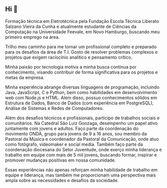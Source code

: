 ## Hi 👋
Formação técnica em Eletrotécnica pela Fundação Escola Técnica Liberato Salzano Vieira da Cunha e atualmente estudante de Ciências da Computação na Universidade Feevale, em Novo Hamburgo, buscando meu primeiro emprego na área.

Trilho meu caminho para me tornar um profissional completo e preparado para os desafios da área de T.I. Gosto de resolver problemas complexos e projetos que exigem raciocínio analítico e pensamento crítico.

Minha paixão por tecnologia motiva a minha busca contínua por conhecimento, visando contribuir de forma significativa para os projetos e metas da empresa.

Minha experiência abrange diversas linguagens de programação, incluindo Java, JavaScript, C e Python, bem como habilidades em desenvolvimento web com Node.js e HTML. Além disso, possuo conhecimentos sólidos em Estrutura de Dados, Banco de Dados (com experiência em PostgreSQL), Análise de Sistemas e Redes de Computadores.

Além dos desafios técnicos e profissionais, participo de trabalhos sociais e comunitários. Na Catedral São Luiz Gonzaga, desempenho um papel ativo juntamente com jovens e adultos. Faço parte da coordenação do movimento ONDA, grupo para jovens de 9 a 16 anos, sou membro da Pastoral da Música e coordenador da Pastoral da Comunicação, onde atuo como fotógrafo, videomaker e social media. Também faço parte da coordenação diocesana do Setor Juventude, onde exerço minha liderança e trabalho em equipe com mais de 5 mil jovens, buscando formar, inspirar e promover mudanças positivas em nossa comunidade.

Essas experiências não apenas reforçam minha habilidade de trabalho em equipe e liderança, mas também me proporcionam uma perspectiva mais ampla sobre as necessidades e desafios da sociedade.
